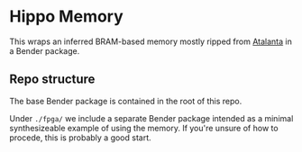 # Hippo Memory

This wraps an inferred BRAM-based memory mostly ripped from [Atalanta](https://github.com/soc-hub-fi/atalanta) in a Bender package.

## Repo structure

The base Bender package is contained in the root of this repo.

Under `./fpga/` we include a separate Bender package intended as a minimal synthesizeable example of using the memory.
If you're unsure of how to procede, this is probably a good start.
